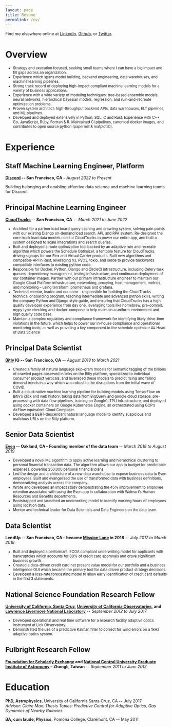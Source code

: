 ```yaml
---
layout: page
title: Resume
permalink: /cv/
---
```

<style>
li {
    font-size: 0.8em;
}
.post-content h1 {
    font-size: 1.6em;
}
.post-content h2 {
    font-size: 1.2em;
}
p {
    font-size: 0.9em;
}
</style>

Find me elsewhere online at [LinkedIn][], [Github][], or [Twitter][].

[LinkedIn]: https://www.linkedin.com/in/alexrudy/
[Github]: https://github.com/alexrudy
[Twitter]: https://twitter.com/alexrudy

# Overview
- Strategy and execution focused, seeking small teams where I can have a big impact and fill gaps across an organization.
- Experience which spans model building, backend engineering, data warehouses, and machine learning pipelines.
- Strong track record of deploying high-impact compliant machine learning models for a variety of business applications.
- Experience with a wide variety of modeling techniques: tree-based ensemble models, neural networks, hierarchical bayesian models, regression, and ruin-and-recreate optimization problems.
- Proven system architect: high-throughput backend APIs, data warehouses, ELT pipelines, and ML pipelines.
- Developed and deployed extensively in Python, SQL, C and Rust. Experience with C++, Go, JavaScript, Ruby, Fortran & R. Maintained CI pipelines, canonical docker images, and contributes to open source python (papermill & matplotlib).

# Experience

## Staff Machine Learning Engineer, Platform
**[Discord](https://discord.com) -- San Francisco, CA** - *August 2022 to Present*

Building belonging and enabling effective data science and machine learning teams for Discord.

## Principal Machine Learning Engineer
**[CloudTrucks](https://www.cloudtrucks.com) -- San Francisco, CA** -- *March 2021 to June 2022*

- Architect for a partner load board query caching and crawling system, solving pain points with our existing Django on-demand load search, API, and RPA system. Re-designed the core truck load data models used at CloudTrucks to power our entire app, and built a system designed to scale integrations and search queries.
- Built and deployed a route optimization tool backed by an adaptive ruin and recreate algorithm which powers the Schedule Optimizer, a tentpole feature for CloudTrucks, driving signups for our Flex and Virtual Carrier products. Built new algorithms and compatible API in Rust, leveraging h3, PyO3, tokio, and serde to provide backwards compatible interfaces to existing python code.
- Responsible for Docker, Python, Django and CircleCI infrastructure, including Celery task queues, dependency management, testing infrastructure, and continuous deployment of our container images. Partner with our primary infrastructure engineer to maintain our Google Cloud Platform infrastructure, networking, proxying, host management, metrics, and monitoring – using terraform, prometheus and grafana.
- Technical mentor, leader and educator – responsible for building the CloudTrucks technical onboarding program, teaching intermediate and advanced python skills, writing the company Python and Django style guide, and ensuring that CloudTrucks has a high quality developer experience from day one, leveraging tools like homebrew, pre-commit, mypy type checking and docker-compose to help maintain a uniform environment and high quality code base.
- Maintain a complex regulatory and compliance framework for identifying likely drive-time violations in the future, which helps to power our in-house compliance and operational monitoring tools, as well as providing a key component to the schedule optimizer.## Head of Data Science


## Principal Data Scientist
**[Bitly](https://bitly.com) IQ -- San Francisco, CA** -- *August 2019 to March 2021*

- Created a family of natural language skip-gram models for semantic tagging of the billions of crawled pages observed in links on the Bitly platform, specialized to individual consumer product verticals, and leveraged these models to predict rising and falling demand trends in a way which was robust to the disruptions from the initial wave of COVID.
- Built a cloud-native machine learning pipeline for building models using TensorFlow on Bitly’s click and web history, taking data from BigQuery and google cloud storage, pre-processing with data flow pipelines, training on Google’s TPU infrastructure, and deployed using docker containers on Google Kubernetes Engine, all orchestrated using GCP’s AirFlow equivalent Cloud Composer.
- Developed a BERT-descendant natural language model to identify suspicious and malicious URLs on the Bitly platform.

## Senior Data Scientist
**[Even](https://even.com) -- Oakland, CA – Founding member of the data team** -- *March 2018 to August 2019*

- Developed a novel ML algorithm to apply active learning and hierarchical clustering to personal financial transaction data. The algorithm allows our app to budget for predictable expenses, powering 250,000 personal financial plans.
- Led the design and architecture of a new data warehouse to expose business data to Even employees. Built and evangelized the use of transformed data with business definitions, democratizing analysis across the company.
- Wrote and developed an impact study demonstrating the 45% improvement to employee retention associated with using the Even app in collaboration with Walmart’s Human Resources and Benefits departments.
- Bootstrapped and launched an underwriting model to identify working hours of employees using location data.
- Mentor and technical leader for Data Scientists and Data Engineers on the data team.

## Data Scientist
**LendUp -- San Francisco, CA – became [Mission Lane](https://www.missionlane.com) in 2018** -- *July 2017 to March 2018*

- Built and deployed a performant, ECOA compliant underwriting model for applicants with bankruptcies which accounts for 80% of credit card approvals and drove significant business growth.
- Created a data-driven credit card net present value model for our portfolio and a business intelligence GUI which became the primary tool for data driven product strategy decisions.
- Developed a loss-rate forecasting model to allow early identification of credit card defaults in the first 3 statements.

## National Science Foundation Research Fellow
**[University of California, Santa Cruz](https://ucsc.edu), [University of California Observatories](https://ucolick.org), and [Lawrence Livermore National Laboratory](https://www.llnl.gov)** -- *September 2012 to July 2017*

- Developed operational and real time software for a research facility adaptive optics instrument at Lick Observatory.
- Demonstrated the use of a predictive Kalman filter to correct for wind errors on a 1kHz adaptive optics system.

## Fulbright Research Fellow
**[Foundation for Scholarly Exchange](http://www.fulbright.org.tw) and [National Central University Graduate Institute of Astronomy](http://www.astro.ncu.edu.tw/) – Zhongli, Taiwan** -- *September 2011 to June 2012*

# Education

**PhD, Astrophysics**, University of California Santa Cruz, CA -- July 2017
    <br />*Advisor: Claire Max. Thesis Topics: Predictive Control for Adaptive Optics, Gas Dynamics of Nearby Galaxies*

**BA, cum laude, Physics**, Pomona College, Claremont, CA -- May 2011
